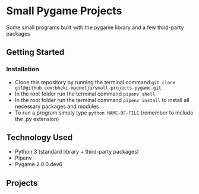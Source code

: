 # Small Pygame Projects
Some small programs built with the pygame library and a few third-party packages

## Getting Started
### Installation
- Clone this repository by running the terminal command `git clone git@github.com:bheki-maenetja/small-projects-pygame.git`
- In the root folder run the terminal command `pipenv shell`
- In the root folder run the terminal command `pipenv install` to install all necessary packages and modules
- To run a program simply type `python NAME-OF-FILE` (remember to include the .py extension)

## Technology Used
- Python 3 (standard library + third-party packages)
- Pipenv
- Pygame 2.0.0.dev6

## Projects



